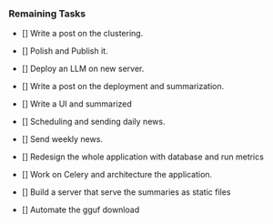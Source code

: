 ### Remaining Tasks

- [] Write a post on the clustering.
- [] Polish and Publish it.
- [] Deploy an LLM on new server.
- [] Write a post on the deployment and summarization.

- [] Write a UI and summarized
- [] Scheduling and sending daily news.
- [] Send weekly news.
- [] Redesign the whole application with database and run metrics
- [] Work on Celery and architecture the application.
- [] Build a server that serve the summaries as static files
- [] Automate the gguf download


